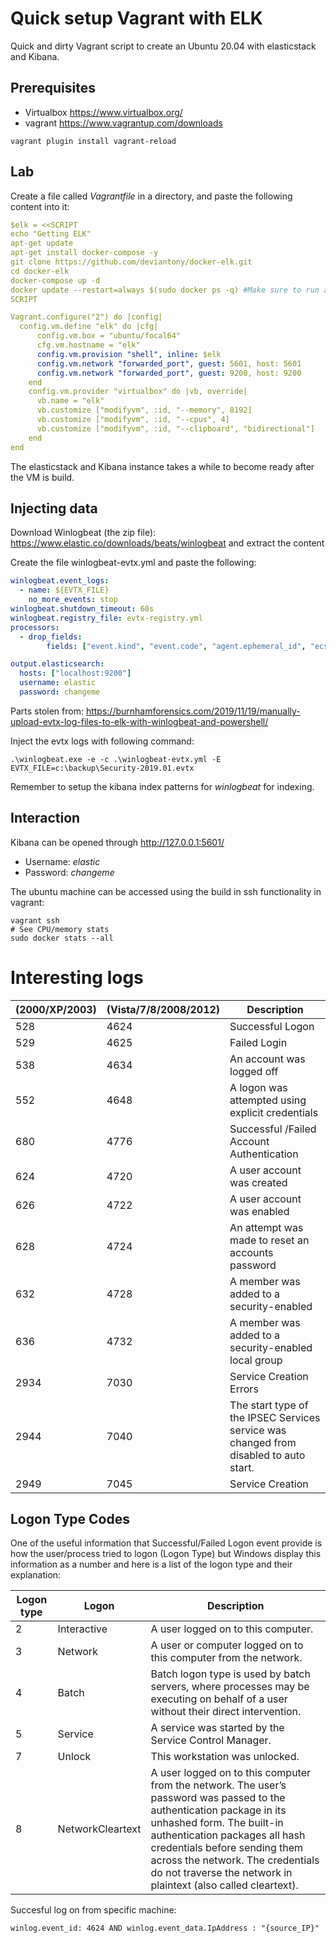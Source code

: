 # Quick setup Vagrant with ELK
Quick and dirty Vagrant script to create an Ubuntu 20.04 with elasticstack and Kibana.

## Prerequisites

- Virtualbox https://www.virtualbox.org/
- vagrant https://www.vagrantup.com/downloads

```
vagrant plugin install vagrant-reload
```

## Lab

Create a file called *Vagrantfile* in a directory, and paste the following content into it:
```yaml
$elk = <<SCRIPT
echo "Getting ELK"
apt-get update
apt-get install docker-compose -y
git clone https://github.com/deviantony/docker-elk.git
cd docker-elk
docker-compose up -d
docker update --restart=always $(sudo docker ps -q) #Make sure to run after reboot
SCRIPT

Vagrant.configure("2") do |config|
  config.vm.define "elk" do |cfg|
      config.vm.box = "ubuntu/focal64"
      cfg.vm.hostname = "elk"
      config.vm.provision "shell", inline: $elk
      config.vm.network "forwarded_port", guest: 5601, host: 5601
      config.vm.network "forwarded_port", guest: 9200, host: 9200
    end
    config.vm.provider "virtualbox" do |vb, override|
      vb.name = "elk"
      vb.customize ["modifyvm", :id, "--memory", 8192]
      vb.customize ["modifyvm", :id, "--cpus", 4]
      vb.customize ["modifyvm", :id, "--clipboard", "bidirectional"]
    end
end
```

The elasticstack and Kibana instance takes a while to become ready after the VM is build.

## Injecting data
Download Winlogbeat (the zip file): https://www.elastic.co/downloads/beats/winlogbeat and extract the content

Create the file winlogbeat-evtx.yml and paste the following:
```yaml
winlogbeat.event_logs:
  - name: ${EVTX_FILE} 
    no_more_events: stop 
winlogbeat.shutdown_timeout: 60s 
winlogbeat.registry_file: evtx-registry.yml 
processors:
  - drop_fields:
        fields: ["event.kind", "event.code", "agent.ephemeral_id", "ecs.version"]

output.elasticsearch:
  hosts: ["localhost:9200"]
  username: elastic
  password: changeme
```
Parts stolen from: https://burnhamforensics.com/2019/11/19/manually-upload-evtx-log-files-to-elk-with-winlogbeat-and-powershell/

Inject the evtx logs with following command:
```
.\winlogbeat.exe -e -c .\winlogbeat-evtx.yml -E EVTX_FILE=c:\backup\Security-2019.01.evtx
```

Remember to setup the kibana index patterns for *winlogbeat* for indexing.

## Interaction

Kibana can be opened through http://127.0.0.1:5601/

- Username: *elastic*
- Password: *changeme*

The ubuntu machine can be accessed using the build in ssh functionality in vagrant:
```
vagrant ssh
# See CPU/memory stats
sudo docker stats --all
```

# Interesting logs
| (2000/XP/2003) | (Vista/7/8/2008/2012) | Description |
| -------- | -------- | -------- |
| 528     | 4624     | Successful Logon     |
| 529     | 4625     | Failed Login     |
| 538     | 4634     | An account was logged off     |
| 552     | 4648     | A logon was attempted using explicit credentials     |
| 680     | 4776     | Successful /Failed Account Authentication	     |
| 624     | 4720     | 	A user account was created     |
| 626   | 4722     | A user account was enabled     |
| 628     | 4724     | An attempt was made to reset an accounts password     |
| 632     | 4728	     | A member was added to a security-enabled |
| 636     | 4732     | 	A member was added to a security-enabled local group     |
| 2934     | 7030     | Service Creation Errors     |
| 2944     | 7040     | 	The start type of the IPSEC Services service was changed from disabled to auto start.     |
| 2949     | 7045     | Service Creation     |




## Logon Type Codes
One of the useful information that Successful/Failed Logon event provide is how the user/process tried to logon (Logon Type) but Windows display this information as a number and here is a list of the logon type and their explanation:

| Logon type | Logon | Description |
| -------- | -------- | -------- |
| 2     | Interactive     | A user logged on to this computer.     |
| 3     | Network     | A user or computer logged on to this computer from the network.     |
| 4     | Batch     | Batch logon type is used by batch servers, where processes may be executing on behalf of a user without their direct intervention.     |
| 5     | Service     | A service was started by the Service Control Manager.     |
| 7     | Unlock     | This workstation was unlocked.     |
| 8     | NetworkCleartext     | A user logged on to this computer from the network. The user’s password was passed to the authentication package in its unhashed form. The built-in authentication packages all hash credentials before sending them across the network. The credentials do not traverse the network in plaintext (also called cleartext).     |

Succesful log on from specific machine:
```
winlog.event_id: 4624 AND winlog.event_data.IpAddress : "{source_IP}"
```

